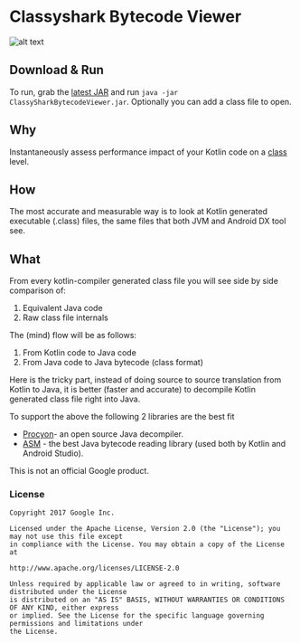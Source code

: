 # Classyshark Bytecode Viewer

![alt text](https://github.com/borisf/classyshark-bytecode-viewer/blob/master/img/CS%20Viewer.png)

## Download & Run
To run, grab the [latest JAR](https://github.com/borisf/classyshark-bytecode-viewer/releases)
and run `java -jar ClassySharkBytecodeViewer.jar`. Optionally you can add a class file to open.

## Why
Instantaneously assess performance impact of your Kotlin code on a [class](https://en.wikipedia.org/wiki/Java_class_file) level.

## How
The most accurate and measurable way is to look at Kotlin generated executable (.class) files, the same files that both JVM and Android DX tool see. 

## What
From every kotlin-compiler generated class file you will see side by side comparison of:

1. Equivalent Java code
2. Raw class file internals
 
The (mind) flow will be as follows:
1. From Kotlin code to Java code
2. From Java code to Java bytecode (class format)
 
Here is the tricky part, instead of doing source to source translation from Kotlin to Java, it is 
better (faster and accurate) to decompile Kotlin generated class file right into Java.
 
To support the above the following 2 libraries are the best fit
* [Procyon](https://bitbucket.org/mstrobel/procyon/wiki/Java%20Decompiler)- an open source Java decompiler.
* [ASM](http://asm.ow2.org/) - the best Java bytecode reading library (used both by Kotlin and Android Studio).

This is not an official Google product.

### License

```
Copyright 2017 Google Inc.

Licensed under the Apache License, Version 2.0 (the "License"); you may not use this file except
in compliance with the License. You may obtain a copy of the License at

http://www.apache.org/licenses/LICENSE-2.0

Unless required by applicable law or agreed to in writing, software distributed under the License
is distributed on an "AS IS" BASIS, WITHOUT WARRANTIES OR CONDITIONS OF ANY KIND, either express
or implied. See the License for the specific language governing permissions and limitations under
the License.
```
